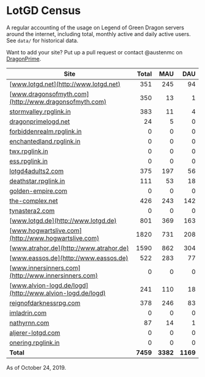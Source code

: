 # LotGD Census
A regular accounting of the usage on Legend of Green Dragon servers around the internet, including total, monthly active and daily active users. See `data/` for historical data.

Want to add your site? Put up a pull request or contact @austenmc on [DragonPrime](http://dragonprime.net).


Site | Total | MAU | DAU
--- | ---:| ---:| ---:
[www.lotgd.net](http://www.lotgd.net)|351|245|94
[www.dragonsofmyth.com](http://www.dragonsofmyth.com)|350|13|1
[stormvalley.rpglink.in](http://stormvalley.rpglink.in)|383|11|4
[dragonprimelogd.net](http://dragonprimelogd.net)|24|5|0
[forbiddenrealm.rpglink.in](http://forbiddenrealm.rpglink.in)|0|0|0
[enchantedland.rpglink.in](http://enchantedland.rpglink.in)|0|0|0
[twx.rpglink.in](http://twx.rpglink.in)|0|0|0
[ess.rpglink.in](http://ess.rpglink.in)|0|0|0
[lotgd4adults2.com](http://lotgd4adults2.com)|375|197|56
[deathstar.rpglink.in](http://deathstar.rpglink.in)|111|53|18
[golden-empire.com](http://golden-empire.com)|0|0|0
[the-complex.net](http://the-complex.net)|426|243|142
[tynastera2.com](http://tynastera2.com)|0|0|0
[www.lotgd.de](http://www.lotgd.de)|801|369|163
[www.hogwartslive.com](http://www.hogwartslive.com)|1820|731|208
[www.atrahor.de](http://www.atrahor.de)|1590|862|304
[www.eassos.de](http://www.eassos.de)|522|283|77
[www.innersinners.com](http://www.innersinners.com)|0|0|0
[www.alvion-logd.de/logd](http://www.alvion-logd.de/logd)|241|110|18
[reignofdarknessrpg.com](http://reignofdarknessrpg.com)|378|246|83
[imladrin.com](http://imladrin.com)|0|0|0
[nathyrnn.com](http://nathyrnn.com)|87|14|1
[aljerer-lotgd.com](http://aljerer-lotgd.com)|0|0|0
[onering.rpglink.in](http://onering.rpglink.in)|0|0|0
**Total**|**7459**|**3382**|**1169**

As of October 24, 2019.
